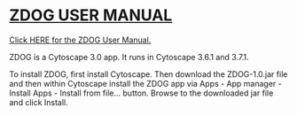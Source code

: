 # [ZDOG USER MANUAL](../master/ZDOG_USER_MANUAL.pdf)

[Click HERE for the ZDOG User Manual.](../master/ZDOG_USER_MANUAL.pdf)


ZDOG is a Cytoscape 3.0 app. It runs in Cytoscape 3.6.1 and 3.7.1.

To install ZDOG, first install Cytoscape. Then download the ZDOG-1.0.jar file and then within Cytoscape install the ZDOG app via Apps - App manager - Install Apps - Install from file... button. Browse to the downloaded jar file and click Install.

